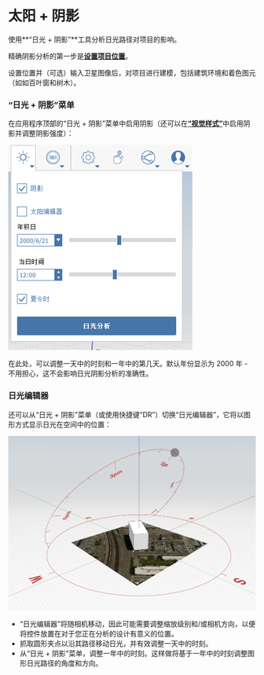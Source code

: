 # 太阳 + 阴影

使用**“日光 + 阴影”**工具分析日光路径对项目的影响。

精确阴影分析的第一步是[**设置项目位置**](setting-location.md)。

设置位置并（可选）输入卫星图像后，对项目进行建模，包括建筑环境和着色图元（如如百叶窗和树木）。

### “日光 + 阴影”菜单

在应用程序顶部的“日光 + 阴影”菜单中启用阴影（还可以在[**“视觉样式”**](../formit-introduction/tool-bars.md)中启用阴影并调整阴影强度）：

![](../.gitbook/assets/sun-+-shadows.PNG)

在此处，可以调整一天中的时刻和一年中的第几天。默认年份显示为 2000 年 - 不用担心，这不会影响日光阴影分析的准确性。

### 日光编辑器

还可以从“日光 + 阴影”菜单（或使用快捷键“DR”）切换“日光编辑器”，它将以图形方式显示日光在空间中的位置：

![](../.gitbook/assets/sun-editor.PNG)

* “日光编辑器”将随相机移动，因此可能需要调整缩放级别和/或相机方向，以便将控件放置在对于您正在分析的设计有意义的位置。
* 抓取圆形夹点以沿其路径移动日光，并有效调整一天中的时刻。
* 从“日光 + 阴影”菜单，调整一年中的时刻。这样做将基于一年中的时刻调整图形日光路径的角度和方向。



